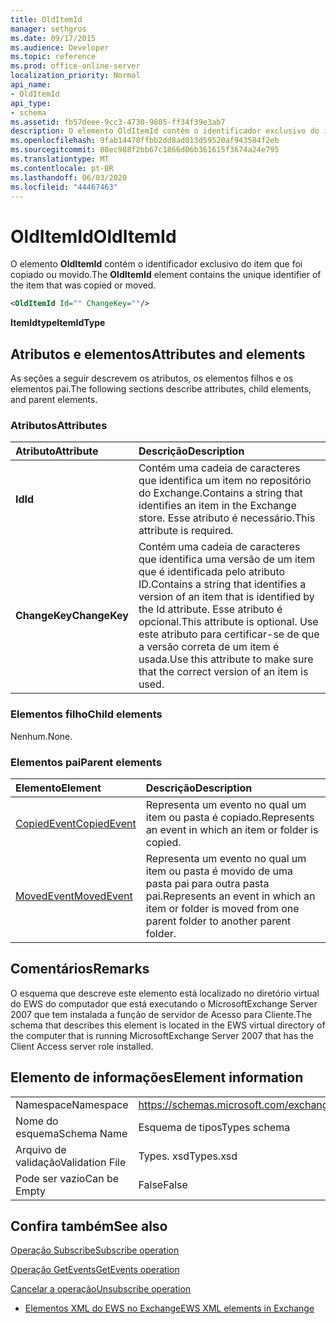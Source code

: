 ```yaml
---
title: OldItemId
manager: sethgros
ms.date: 09/17/2015
ms.audience: Developer
ms.topic: reference
ms.prod: office-online-server
localization_priority: Normal
api_name:
- OldItemId
api_type:
- schema
ms.assetid: fb57deee-9cc3-4730-9805-ff34f39e3ab7
description: O elemento OldItemId contém o identificador exclusivo do item que foi copiado ou movido.
ms.openlocfilehash: 9fab14478ffbb2dd8ad013d59520af943584f2eb
ms.sourcegitcommit: 88ec988f2bb67c1866d06b361615f3674a24e795
ms.translationtype: MT
ms.contentlocale: pt-BR
ms.lasthandoff: 06/03/2020
ms.locfileid: "44467463"
---
```

# <a name="olditemid"></a><span data-ttu-id="8c531-103">OldItemId</span><span class="sxs-lookup"><span data-stu-id="8c531-103">OldItemId</span></span>

<span data-ttu-id="8c531-104">O elemento **OldItemId** contém o identificador exclusivo do item que foi copiado ou movido.</span><span class="sxs-lookup"><span data-stu-id="8c531-104">The **OldItemId** element contains the unique identifier of the item that was copied or moved.</span></span> 
  
```xml
<OldItemId Id="" ChangeKey=""/>
```

 <span data-ttu-id="8c531-105">**ItemIdtype**</span><span class="sxs-lookup"><span data-stu-id="8c531-105">**ItemIdType**</span></span>
## <a name="attributes-and-elements"></a><span data-ttu-id="8c531-106">Atributos e elementos</span><span class="sxs-lookup"><span data-stu-id="8c531-106">Attributes and elements</span></span>

<span data-ttu-id="8c531-107">As seções a seguir descrevem os atributos, os elementos filhos e os elementos pai.</span><span class="sxs-lookup"><span data-stu-id="8c531-107">The following sections describe attributes, child elements, and parent elements.</span></span>
  
### <a name="attributes"></a><span data-ttu-id="8c531-108">Atributos</span><span class="sxs-lookup"><span data-stu-id="8c531-108">Attributes</span></span>

|<span data-ttu-id="8c531-109">**Atributo**</span><span class="sxs-lookup"><span data-stu-id="8c531-109">**Attribute**</span></span>|<span data-ttu-id="8c531-110">**Descrição**</span><span class="sxs-lookup"><span data-stu-id="8c531-110">**Description**</span></span>|
|:-----|:-----|
|<span data-ttu-id="8c531-111">**Id**</span><span class="sxs-lookup"><span data-stu-id="8c531-111">**Id**</span></span> <br/> |<span data-ttu-id="8c531-112">Contém uma cadeia de caracteres que identifica um item no repositório do Exchange.</span><span class="sxs-lookup"><span data-stu-id="8c531-112">Contains a string that identifies an item in the Exchange store.</span></span> <span data-ttu-id="8c531-113">Esse atributo é necessário.</span><span class="sxs-lookup"><span data-stu-id="8c531-113">This attribute is required.</span></span>  <br/> |
|<span data-ttu-id="8c531-114">**ChangeKey**</span><span class="sxs-lookup"><span data-stu-id="8c531-114">**ChangeKey**</span></span> <br/> |<span data-ttu-id="8c531-115">Contém uma cadeia de caracteres que identifica uma versão de um item que é identificada pelo atributo ID.</span><span class="sxs-lookup"><span data-stu-id="8c531-115">Contains a string that identifies a version of an item that is identified by the Id attribute.</span></span> <span data-ttu-id="8c531-116">Esse atributo é opcional.</span><span class="sxs-lookup"><span data-stu-id="8c531-116">This attribute is optional.</span></span> <span data-ttu-id="8c531-117">Use este atributo para certificar-se de que a versão correta de um item é usada.</span><span class="sxs-lookup"><span data-stu-id="8c531-117">Use this attribute to make sure that the correct version of an item is used.</span></span>  <br/> |
   
### <a name="child-elements"></a><span data-ttu-id="8c531-118">Elementos filho</span><span class="sxs-lookup"><span data-stu-id="8c531-118">Child elements</span></span>

<span data-ttu-id="8c531-119">Nenhum.</span><span class="sxs-lookup"><span data-stu-id="8c531-119">None.</span></span>
  
### <a name="parent-elements"></a><span data-ttu-id="8c531-120">Elementos pai</span><span class="sxs-lookup"><span data-stu-id="8c531-120">Parent elements</span></span>

|<span data-ttu-id="8c531-121">**Elemento**</span><span class="sxs-lookup"><span data-stu-id="8c531-121">**Element**</span></span>|<span data-ttu-id="8c531-122">**Descrição**</span><span class="sxs-lookup"><span data-stu-id="8c531-122">**Description**</span></span>|
|:-----|:-----|
|[<span data-ttu-id="8c531-123">CopiedEvent</span><span class="sxs-lookup"><span data-stu-id="8c531-123">CopiedEvent</span></span>](copiedevent.md) <br/> |<span data-ttu-id="8c531-124">Representa um evento no qual um item ou pasta é copiado.</span><span class="sxs-lookup"><span data-stu-id="8c531-124">Represents an event in which an item or folder is copied.</span></span>  <br/> |
|[<span data-ttu-id="8c531-125">MovedEvent</span><span class="sxs-lookup"><span data-stu-id="8c531-125">MovedEvent</span></span>](movedevent.md) <br/> |<span data-ttu-id="8c531-126">Representa um evento no qual um item ou pasta é movido de uma pasta pai para outra pasta pai.</span><span class="sxs-lookup"><span data-stu-id="8c531-126">Represents an event in which an item or folder is moved from one parent folder to another parent folder.</span></span>  <br/> |
   
## <a name="remarks"></a><span data-ttu-id="8c531-127">Comentários</span><span class="sxs-lookup"><span data-stu-id="8c531-127">Remarks</span></span>

<span data-ttu-id="8c531-128">O esquema que descreve este elemento está localizado no diretório virtual do EWS do computador que está executando o MicrosoftExchange Server 2007 que tem instalada a função de servidor de Acesso para Cliente.</span><span class="sxs-lookup"><span data-stu-id="8c531-128">The schema that describes this element is located in the EWS virtual directory of the computer that is running MicrosoftExchange Server 2007 that has the Client Access server role installed.</span></span>
  
## <a name="element-information"></a><span data-ttu-id="8c531-129">Elemento de informações</span><span class="sxs-lookup"><span data-stu-id="8c531-129">Element information</span></span>

|||
|:-----|:-----|
|<span data-ttu-id="8c531-130">Namespace</span><span class="sxs-lookup"><span data-stu-id="8c531-130">Namespace</span></span>  <br/> |https://schemas.microsoft.com/exchange/services/2006/types  <br/> |
|<span data-ttu-id="8c531-131">Nome do esquema</span><span class="sxs-lookup"><span data-stu-id="8c531-131">Schema Name</span></span>  <br/> |<span data-ttu-id="8c531-132">Esquema de tipos</span><span class="sxs-lookup"><span data-stu-id="8c531-132">Types schema</span></span>  <br/> |
|<span data-ttu-id="8c531-133">Arquivo de validação</span><span class="sxs-lookup"><span data-stu-id="8c531-133">Validation File</span></span>  <br/> |<span data-ttu-id="8c531-134">Types. xsd</span><span class="sxs-lookup"><span data-stu-id="8c531-134">Types.xsd</span></span>  <br/> |
|<span data-ttu-id="8c531-135">Pode ser vazio</span><span class="sxs-lookup"><span data-stu-id="8c531-135">Can be Empty</span></span>  <br/> |<span data-ttu-id="8c531-136">False</span><span class="sxs-lookup"><span data-stu-id="8c531-136">False</span></span>  <br/> |
   
## <a name="see-also"></a><span data-ttu-id="8c531-137">Confira também</span><span class="sxs-lookup"><span data-stu-id="8c531-137">See also</span></span>



[<span data-ttu-id="8c531-138">Operação Subscribe</span><span class="sxs-lookup"><span data-stu-id="8c531-138">Subscribe operation</span></span>](subscribe-operation.md)
  
[<span data-ttu-id="8c531-139">Operação GetEvents</span><span class="sxs-lookup"><span data-stu-id="8c531-139">GetEvents operation</span></span>](getevents-operation.md)
  
[<span data-ttu-id="8c531-140">Cancelar a operação</span><span class="sxs-lookup"><span data-stu-id="8c531-140">Unsubscribe operation</span></span>](unsubscribe-operation.md)


- [<span data-ttu-id="8c531-141">Elementos XML do EWS no Exchange</span><span class="sxs-lookup"><span data-stu-id="8c531-141">EWS XML elements in Exchange</span></span>](ews-xml-elements-in-exchange.md)

